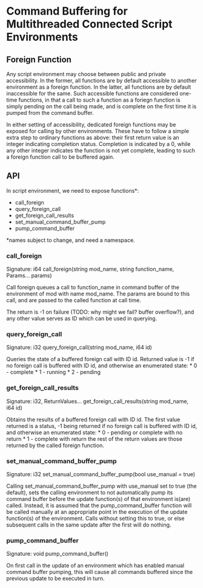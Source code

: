 # Command Buffering for Multithreaded Connected Script Environments

## Foreign Function

Any script environment may choose between public and private accessibility. In the
former, all functions are by default accessible to another environment as a foreign
function. In the latter, all functions are by default inaccessible for the same. Such
accessible functions are considered one-time functions, in that a call to such a
function as a foriegn function is simply pending on the call being made, and is
complete on the first time it is pumped from the command buffer.

In either setting of accessibility, dedicated foreign functions may be exposed for
calling by other environments. These have to follow a simple extra step to ordinary
functions as above: their first return value is an integer indicating completion status.
Completion is indicated by a 0, while any other integer indicates the function is not
yet complete, leading to such a foreign function call to be buffered again.

## API

In script environment, we need to expose functions*:
  * call_foreign
  * query_foreign_call
  * get_foreign_call_results
  * set_manual_command_buffer_pump
  * pump_command_buffer

*names subject to change, and need a namespace.

### call_foreign

Signature:
i64 call_foreign(string mod_name, string function_name, Params... params)

Call foreign queues a call to function_name in command buffer of the environment of mod
with name mod_name. The params are bound to this call, and are passed to the called
function at call time.

The return is -1 on failure (TODO: why might we fail? buffer overflow?), and any other
value serves as ID which can be used in querying.

### query_foreign_call

Signature:
i32 query_foreign_call(string mod_name, i64 id)

Queries the state of a buffered foreign call with ID id. Returned value is -1 if no
foreign call is buffered with ID id, and otherwise an enumerated state:
    * 0 - complete
    * 1 - running
    * 2 - pending

### get_foreign_call_results

Signature:
i32, ReturnValues... get_foreign_call_results(string mod_name, i64 id)

Obtains the results of a buffered foreign call with ID id. The first value returned is
a status, -1 being returned if no foreign call is buffered with ID id, and otherwise an
enumerated state:
    * 0 - pending or complete with no return
    * 1 - complete with return
the rest of the return values are those returned by the called foreign function.

### set_manual_command_buffer_pump

Signature:
i32 set_manual_command_buffer_pump(bool use_manual = true)

Calling set_manual_command_buffer_pump with use_manual set to true (the default), sets
the calling environment to not automatically pump its command buffer before the update
function(s) of that environment is(are) called. Instead, it is assumed that the
pump_command_buffer function will be called manually at an appropriate point in the
execution of the update function(s) of the environment. Calls without setting this to
true, or else subsequent calls in the same update after the first will do nothing.

### pump_command_buffer

Signature:
void pump_command_buffer()

On first call in the update of an environment which has enabled manual command buffer
pumping, this will cause all commands buffered since the previous update to be
executed in turn.
